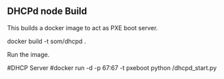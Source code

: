 DHCPd node Build
--------------

This builds a docker image to act as PXE boot server.

docker build  -t som/dhcpd .

Run the image.

#DHCP Server
#docker run -d -p 67:67 -t pxeboot python /dhcpd_start.py
